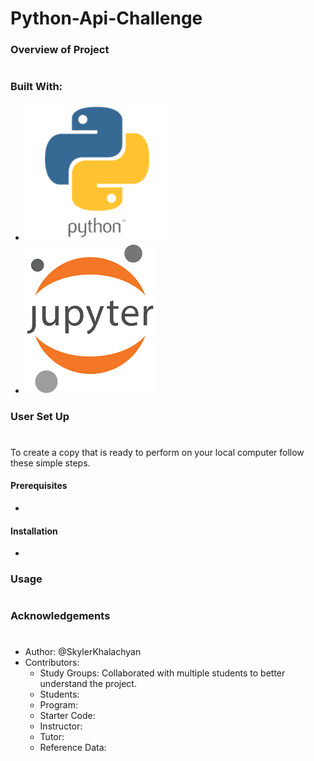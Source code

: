 # Python-Api-Challenge

### Overview of Project
#

### Built With:
* [![Python Logo](Images/python_logo.png "python logo")](https://www.python.org/)
* [![Jupyter Logo](Images/Jupyter_logo.png "Jupyter logo")](https://jupyter.org/)

### User Set Up
#
To create a copy that is ready to perform on your local computer follow these simple steps.

#### Prerequisites
*
#### Installation
*

### Usage
#
### Acknowledgements
#
* Author: @SkylerKhalachyan
* Contributors:
     - Study Groups: Collaborated with multiple students to better understand the project.
     - Students:
     - Program:
     - Starter Code:
     - Instructor:
     - Tutor:
     - Reference Data:








